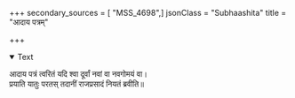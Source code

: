 +++
secondary_sources = [ "MSS_4698",]
jsonClass = "Subhaashita"
title = "आदाय पत्रम्"

+++

<details open><summary>Text</summary>

आदाय पत्रं त्वरितं यदि श्वा दूर्वां नवां वा नवगोमयं वा।  
प्रयाति यातुः परतस् तदानीं राजप्रसादं नियतं ब्रवीति॥
</details>
